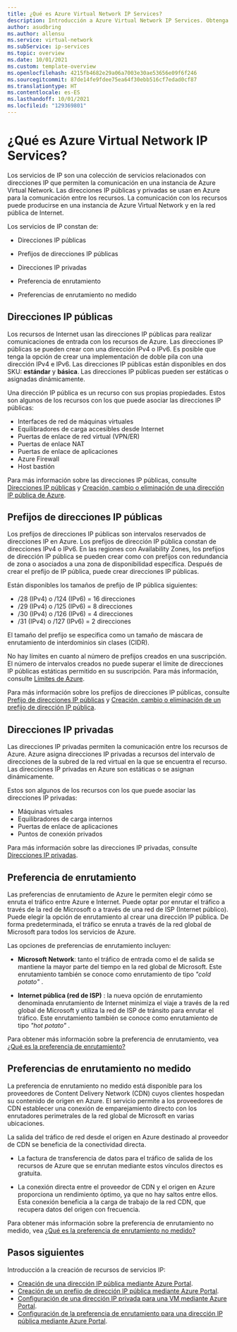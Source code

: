 ```yaml
---
title: ¿Qué es Azure Virtual Network IP Services?
description: Introducción a Azure Virtual Network IP Services. Obtenga información sobre cómo funcionan los servicios de IP y cómo usar los recursos de IP en Azure.
author: asudbring
ms.author: allensu
ms.service: virtual-network
ms.subService: ip-services
ms.topic: overview
ms.date: 10/01/2021
ms.custom: template-overview
ms.openlocfilehash: 4215fb4682e29a06a7003e30ae53656e09f6f246
ms.sourcegitcommit: 87de14fe9fdee75ea64f30ebb516cf7edad0cf87
ms.translationtype: HT
ms.contentlocale: es-ES
ms.lasthandoff: 10/01/2021
ms.locfileid: "129369801"
---
```

# <a name="what-is-azure-virtual-network-ip-services"></a>¿Qué es Azure Virtual Network IP Services?

Los servicios de IP son una colección de servicios relacionados con direcciones IP que permiten la comunicación en una instancia de Azure Virtual Network. Las direcciones IP públicas y privadas se usan en Azure para la comunicación entre los recursos. La comunicación con los recursos puede producirse en una instancia de Azure Virtual Network y en la red pública de Internet.

Los servicios de IP constan de:

* Direcciones IP públicas

* Prefijos de direcciones IP públicas

* Direcciones IP privadas

* Preferencia de enrutamiento

* Preferencias de enrutamiento no medido

## <a name="public-ip-addresses"></a>Direcciones IP públicas

Los recursos de Internet usan las direcciones IP públicas para realizar comunicaciones de entrada con los recursos de Azure. Las direcciones IP públicas se pueden crear con una dirección IPv4 o IPv6. Es posible que tenga la opción de crear una implementación de doble pila con una dirección IPv4 e IPv6. Las direcciones IP públicas están disponibles en dos SKU: **estándar** y **básica**. Las direcciones IP públicas pueden ser estáticas o asignadas dinámicamente.

Una dirección IP pública es un recurso con sus propias propiedades. Estos son algunos de los recursos con los que puede asociar las direcciones IP públicas:

* Interfaces de red de máquinas virtuales
* Equilibradores de carga accesibles desde Internet
* Puertas de enlace de red virtual (VPN/ER)
* Puertas de enlace NAT
* Puertas de enlace de aplicaciones
* Azure Firewall
* Host bastión

Para más información sobre las direcciones IP públicas, consulte [Direcciones IP públicas](../../virtual-network/public-ip-addresses.md) y [Creación, cambio o eliminación de una dirección IP pública de Azure](../../virtual-network/virtual-network-public-ip-address.md).

## <a name="public-ip-address-prefixes"></a>Prefijos de direcciones IP públicas

Los prefijos de direcciones IP públicas son intervalos reservados de direcciones IP en Azure. Los prefijos de dirección IP pública constan de direcciones IPv4 o IPv6.  En las regiones con Availability Zones, los prefijos de dirección IP pública se pueden crear como con prefijos con redundancia de zona o asociados a una zona de disponibilidad específica. Después de crear el prefijo de IP pública, puede crear direcciones IP públicas.

Están disponibles los tamaños de prefijo de IP pública siguientes:

-  /28 (IPv4) o /124 (IPv6) = 16 direcciones
-  /29 (IPv4) o /125 (IPv6) = 8 direcciones
-  /30 (IPv4) o /126 (IPv6) = 4 direcciones
-  /31 (IPv4) o /127 (IPv6) = 2 direcciones

El tamaño del prefijo se especifica como un tamaño de máscara de enrutamiento de interdominios sin clases (CIDR).

No hay límites en cuanto al número de prefijos creados en una suscripción. El número de intervalos creados no puede superar el límite de direcciones IP públicas estáticas permitido en su suscripción. Para más información, consulte [Límites de Azure](../../azure-resource-manager/management/azure-subscription-service-limits.md?toc=%2fazure%2fvirtual-network%2ftoc.json#azure-resource-manager-virtual-networking-limits).

Para más información sobre los prefijos de direcciones IP públicas, consulte [Prefijo de direcciones IP públicas](../../virtual-network/public-ip-address-prefix.md) y [Creación, cambio o eliminación de un prefijo de dirección IP pública](../../virtual-network/manage-public-ip-address-prefix.md).

## <a name="private-ip-addresses"></a>Direcciones IP privadas

Las direcciones IP privadas permiten la comunicación entre los recursos de Azure. Azure asigna direcciones IP privadas a recursos del intervalo de direcciones de la subred de la red virtual en la que se encuentra el recurso. Las direcciones IP privadas en Azure son estáticas o se asignan dinámicamente.

Estos son algunos de los recursos con los que puede asociar las direcciones IP privadas:

* Máquinas virtuales
* Equilibradores de carga internos
* Puertas de enlace de aplicaciones
* Puntos de conexión privados

Para más información sobre las direcciones IP privadas, consulte [Direcciones IP privadas](../../virtual-network/private-ip-addresses.md).

## <a name="routing-preference"></a>Preferencia de enrutamiento

Las preferencias de enrutamiento de Azure le permiten elegir cómo se enruta el tráfico entre Azure e Internet. Puede optar por enrutar el tráfico a través de la red de Microsoft o a través de una red de ISP (Internet público). Puede elegir la opción de enrutamiento al crear una dirección IP pública. De forma predeterminada, el tráfico se enruta a través de la red global de Microsoft para todos los servicios de Azure. 

Las opciones de preferencias de enrutamiento incluyen:

* **Microsoft Network**: tanto el tráfico de entrada como el de salida se mantiene la mayor parte del tiempo en la red global de Microsoft. Este enrutamiento también se conoce como enrutamiento de tipo *"cold potato"* .

* **Internet pública (red de ISP)** : la nueva opción de enrutamiento denominada enrutamiento de Internet minimiza el viaje a través de la red global de Microsoft y utiliza la red de ISP de tránsito para enrutar el tráfico. Este enrutamiento también se conoce como enrutamiento de tipo *"hot potato"* .

Para obtener más información sobre la preferencia de enrutamiento, vea [¿Qué es la preferencia de enrutamiento?](../../virtual-network/routing-preference-overview.md)

## <a name="routing-preference-unmetered"></a>Preferencias de enrutamiento no medido

La preferencia de enrutamiento no medido está disponible para los proveedores de Content Delivery Network (CDN) cuyos clientes hospedan su contenido de origen en Azure. El servicio permite a los proveedores de CDN establecer una conexión de emparejamiento directo con los enrutadores perimetrales de la red global de Microsoft en varias ubicaciones.

La salida del tráfico de red desde el origen en Azure destinado al proveedor de CDN se beneficia de la conectividad directa.

* La factura de transferencia de datos para el tráfico de salida de los recursos de Azure que se enrutan mediante estos vínculos directos es gratuita.

* La conexión directa entre el proveedor de CDN y el origen en Azure proporciona un rendimiento óptimo, ya que no hay saltos entre ellos. Esta conexión beneficia a la carga de trabajo de la red CDN, que recupera datos del origen con frecuencia.

Para obtener más información sobre la preferencia de enrutamiento no medido, vea [¿Qué es la preferencia de enrutamiento no medido?](../../virtual-network/routing-preference-unmetered.md)

## <a name="next-steps"></a>Pasos siguientes

Introducción a la creación de recursos de servicios IP:

- [Creación de una dirección IP pública mediante Azure Portal](../../virtual-network/create-public-ip-portal.md).
- [Creación de un prefijo de dirección IP pública mediante Azure Portal](../../virtual-network/create-public-ip-prefix-portal.md).
- [Configuración de una dirección IP privada para una VM mediante Azure Portal](../../virtual-network/virtual-networks-static-private-ip-arm-pportal.md).
- [Configuración de la preferencia de enrutamiento para una dirección IP pública mediante Azure Portal](../../virtual-network/routing-preference-portal.md).
